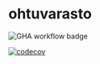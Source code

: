 # ohtuvarasto

![GHA workflow badge](https://github.com/nkanttinen/ohtuvarasto/workflows/CI/badge.svg)

[![codecov](https://codecov.io/github/nkanttinen/ohtuvarasto/graph/badge.svg?token=FXZYEG55SJ)](https://codecov.io/github/nkanttinen/ohtuvarasto)